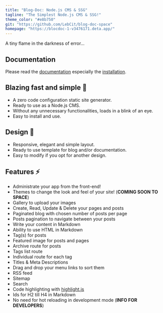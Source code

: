 ```yaml
---
title: "Blog-Doc: Node.js CMS & SSG"
tagline: "The Simplest Node.js CMS & SSG!"
theme_color: "#e8b750"
git: "https://github.com/LebCit/blog-doc-space"
homepage: "https://blocdoc-1-v3476171.deta.app/"
---
```


A tiny flame in the darkness of error...

## Documentation

Please read the [documentation](https://blocdoc-1-v3476171.deta.app/pages/documentation) especially the [installation](https://blocdoc-1-v3476171.deta.app/pages/documentation#installation).

## Blazing fast and simple 🚀

-   A zero code configuration static site generator.
-   Ready to use as a Node.js CMS.
-   Without any unnecessary functionalities, loads in a blink of an eye.
-   Easy to install and use.

## Design 🎨

-   Responsive, elegant and simple layout.
-   Ready to use template for blog and/or documentation.
-   Easy to modify if you opt for another design.

## Features ⚡

-   Administrate your app from the front-end!
-   Themes to change the look and feel of your site! (**COMING SOON TO SPACE**)
-   Gallery to upload your images
-   Create, Read, Update & Delete your pages and posts
-   Paginated blog with chosen number of posts per page
-   Posts pagination to navigate between your posts
-   Write your content in Markdown
-   Ability to use HTML in Markdown
-   Tag(s) for posts
-   Featured image for posts and pages
-   Archive route for posts
-   Tags list route
-   Individual route for each tag
-   Titles & Meta Descriptions
-   Drag and drop your menu links to sort them
-   RSS feed
-   Sitemap
-   Search
-   Code highlighting with [highlight.js](https://highlightjs.org/)
-   Ids for H2 till H4 in Markdown
-   No need for hot reloading in development mode (**INFO FOR DEVELOPERS**)
